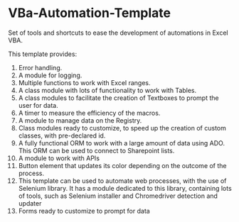 # VBa-Automation-Template

Set of tools and shortcuts to ease the development of automations in Excel VBA.

This template provides:

1. Error handling.
2. A module for logging.
3. Multiple functions to work with Excel ranges.
4. A class module with lots of functionality to work with Tables.
5. A class modules to facilitate the creation of Textboxes to prompt the user for data.
6. A timer to measure the efficiency of the macros.
7. A module to manage data on the Registry.
8. Class modules ready to customize, to speed up the creation of custom classes, with pre-declared id.
9. A fully functional ORM to work with a large amount of data using ADO. This ORM can be used to connect to Sharepoint lists.
10. A module to work with APIs
11. Button element that updates its color depending on the outcome of the process.
12. This template can be used to automate web processes, with the use of Selenium library. It has a module dedicated to this library, containing lots of tools, such as Selenium installer and Chromedriver detection and updater
13. Forms ready to customize to prompt for data
